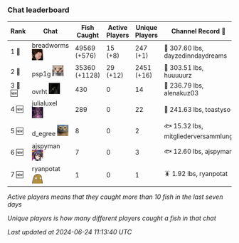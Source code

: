 ### Chat leaderboard
| Rank | Chat | Fish Caught | Active Players | Unique Players | Channel Record 🎊 |
|------|------|-------------|----------------|----------------|-------------------|
| 1 🥇  | breadworms ![breadworms](../../images/players/breadworms.png) | 49569 (+576) | 15 (+8) | 247 (+1) | 🦑 307.60 lbs, dayzedinndaydreams |
| 2 🥈  | psp1g ![psp1g](../../images/players/psp1g.png) | 35360 (+1128) | 29 (+12) | 2451 (+16) | 🐳 303.51 lbs, huuuuurz |
| 3 🥉 🆕 | ovrht ![ovrht](../../images/players/ovrht.png) | 430 | 0 | 14 | 🐉 236.79 lbs, alenakuz03 |
| 4 🆕 | julialuxel ![julialuxel](../../images/players/julialuxel.png) | 289 | 0 | 22 | 🦕 241.63 lbs, toastyso |
| 5 🆕 | d_egree ![d_egree](../../images/players/d_egree.png) | 8 | 0 | 2 | 🐟 15.32 lbs, mitgliederversammlung |
| 6 🆕 | ajspyman ![ajspyman](../../images/players/ajspyman.png) | 7 | 0 | 3 | 🐟 12.60 lbs, ajspyman |
| 7 🆕 | ryanpotat ![ryanpotat](../../images/players/ryanpotat.png) | 1 | 0 | 1 | 🪳 1.92 lbs, ryanpotat |

_Active players means that they caught more than 10 fish in the last seven days_

_Unique players is how many different players caught a fish in that chat_

_Last updated at 2024-06-24 11:13:40 UTC_